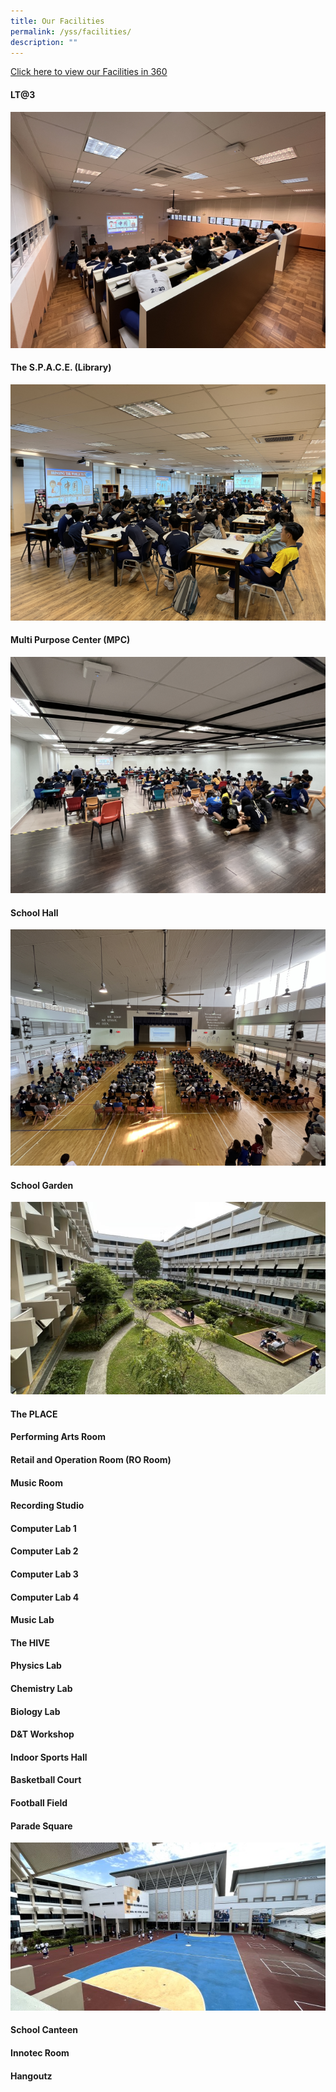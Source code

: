 ```yaml
---
title: Our Facilities
permalink: /yss/facilities/
description: ""
---
```

[Click here to view our Facilities in 360](https://kuula.co/share/collection/7PDqZ?logo=1&info=1&fs=1&vr=0&sd=1&thumbs=1)

#### LT@3

![](/images/YSS/LT@3.png)

#### The S.P.A.C.E. (Library)
![](/images/YSS/Library.png)

#### Multi Purpose Center (MPC)
![](/images/YSS/MPC.png)

#### School Hall
![](/images/YSS/SchoolHall.png)

#### School Garden
![](/images/YSS/Garden.jpg)

#### The PLACE


#### Performing Arts Room


#### Retail and Operation Room (RO Room)

#### Music Room


#### Recording Studio



#### Computer Lab 1


#### Computer Lab 2


#### Computer Lab 3


#### Computer Lab 4


#### Music Lab


#### The HIVE


#### Physics Lab


#### Chemistry Lab


#### Biology Lab


#### D&T Workshop


#### Indoor Sports Hall


#### Basketball Court


#### Football Field


#### Parade Square

![](/images/YSS/ParadeSquare.jpg)

#### School Canteen


#### Innotec Room


#### Hangoutz